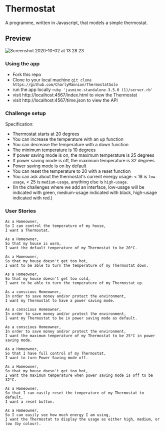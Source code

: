 # Thermostat

A programme, written in Javascript, that models a simple thermostat.

## Preview

![Screenshot 2020-10-02 at 13 28 23](https://user-images.githubusercontent.com/28218869/94923487-da1e2d80-04b3-11eb-8cff-bd70f19bb71e.png)


### Using the app
* Fork this repo
* Clone to your local machine
`git clone https://github.com/CharlyMannion/ThermostatSolo`
* run the app locally
`ruby 'jasmine-standalone-3.5.0 (1)/server.rb'`
* visit http://localhost:4567/index.html to view the Thermostat
* visit http://localhost:4567/time.json to view the API

### Challenge setup

Specification:

* Thermostat starts at 20 degrees
* You can increase the temperature with an up function
* You can decrease the temperature with a down function
* The minimum temperature is 10 degrees
* If power saving mode is on, the maximum temperature is 25 degrees
* If power saving mode is off, the maximum temperature is 32 degrees
* Power saving mode is on by default
* You can reset the temperature to 20 with a reset function
* You can ask about the thermostat's current energy usage: < 18 is `low-usage`, < 25 is `medium-usage`, anything else is `high-usage`.
* (In the challenges where we add an interface, low-usage will be indicated with green, medium-usage indicated with black, high-usage indicated with red.)

### User Stories
```
As a Homeowner,
So I can control the temperature of my house,
I want a Thermostat.

As a Homeowner,
So that my house is warm,
I want the default temperature of my Thermostat to be 20°C.

As a Homeowner,
So that my house doesn't get too hot,
I want to be able to turn the temperature of my Thermostat down.

As a Homeowner,
So that my house doesn't get too cold,
I want to be able to turn the temperature of my Thermostat up.

As a conscious Homeowner,
In order to save money and/or protect the environment,
I want my Thermostat to have a power saving mode.

As a conscious Homeowner,
In order to save money and/or protect the environment,
I want my Thermostat to be in power saving mode as default.

As a conscious Homeowner,
In order to save money and/or protect the environment,
I want the maximum temperature of my Thermostat to be 25°C in power saving mode.

As a Homeowner,
So that I have full control of my Thermostat,
I want to turn Power Saving mode off.

As a Homeowner,
So that my house doesn't get too hot,
I want the maximum temperature when power saving mode is off to be 32°C.

As a Homeowner,
So that I can easily reset the temperature of my Thermostat to default,
I want a reset button.

As a Homeowner,
So I can easily see how much energy I am using,
I want the Thermostat to display the usage as either high, medium, or low (by colour).
```
